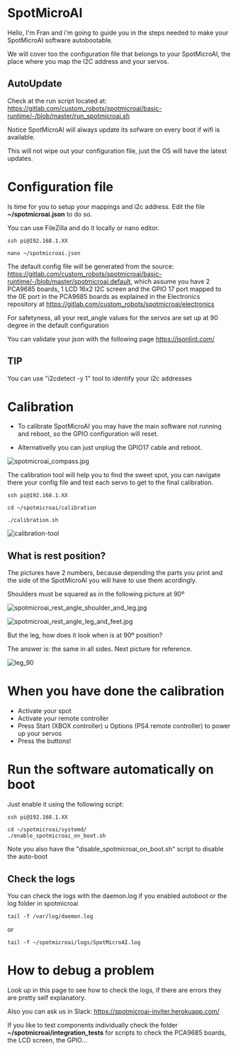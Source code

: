 # SpotMicroAI

Hello, I'm Fran and i'm going to guide you in the steps needed to make your SpotMicroAI software autobootable.

We will cover too the configuration file that belongs to your SpotMicroAI, the place where you map the I2C address and your servos.

## AutoUpdate

Check at the run script located at: https://gitlab.com/custom_robots/spotmicroai/basic-runtime/-/blob/master/run_spotmicroai.sh

Notice SpotMicroAI will always update its sofware on every boot if wifi is available.

This will not wipe out your configuration file, just the OS will have the latest updates.

# Configuration file

Is time for you to setup your mappings and i2c address. Edit the file **~/spotmicroai.json** to do so.

You can use FileZilla and do it locally or nano editor.

```
ssh pi@192.168.1.XX

nano ~/spotmicroai.json
```

The default config file will be generated from the source: https://gitlab.com/custom_robots/spotmicroai/basic-runtime/-/blob/master/spotmicroai.default, which assume you have 2 PCA9685 boards, 1 LCD 16x2 I2C screen and the GPIO 17 port mapped to the 0E port in the PCA9685 boards as explained in the Electronics repository at https://gitlab.com/custom_robots/spotmicroai/electronics

For safetyness, all your rest_angle values for the servos are set up at 90 degree in the default configuration

You can validate your json with the following page https://jsonlint.com/

## TIP

You can use "i2cdetect -y 1" tool to identify your i2c addresses


# Calibration

* To calibrate SpotMicroAI you may have the main software not running and reboot, so the GPIO configuration will reset.

* Alternativelly you can just unplug the GPIO17 cable and reboot.

![spotmicroai_compass.jpg](spotmicroai_compass.jpg)

The calibration tool will help you to find the sweet spot, you can navigate there your config file and test each servo to get to the final calibration.

```
ssh pi@192.168.1.XX

cd ~/spotmicroai/calibration

./calibration.sh
```

![calibration-tool](calibration-tool.JPG)

## What is rest position?

The pictures have 2 numbers, because depending the parts you print and the side of the SpotMicroAI you will have to use them acordingly.

Shoulders must be squared as in the following picture at 90º

![spotmicroai_rest_angle_shoulder_and_leg.jpg](spotmicroai_rest_angle_shoulder_and_leg.jpg)

![spotmicroai_rest_angle_leg_and_feet.jpg](spotmicroai_rest_angle_leg_and_feet.jpg)

But the leg, how does it look when is at 90º position?

The answer is: the same in all sides. Next picture for reference.

![leg_90](leg_90.jpg)

# When you have done the calibration

* Activate your spot
* Activate your remote controller
* Press Start (XBOX controller) u Options (PS4 remote controller) to power up your servos
* Press the buttons!

# Run the software automatically on boot

Just enable it using the following script:

```
ssh pi@192.168.1.XX

cd ~/spotmicroai/systemd/
./enable_spotmicroai_on_boot.sh
```

Note you also have the "disable_spotmicroai_on_boot.sh" script to disable the auto-boot

## Check the logs

You can check the logs with the daemon.log if you enabled autoboot or the log folder in spotmicroai

```
tail -f /var/log/daemon.log
```
or
```
tail -f ~/spotmicroai/logs/SpotMicroAI.log
```

# How to debug a problem

Look up in this page to see how to check the logs, if there are errors they are pretty self explanatory.

Also you can ask us in Slack: https://spotmicroai-inviter.herokuapp.com/

If you like to test components individually check the folder **~/spotmicroai/integration_tests** for scripts to check the PCA9685 boards, the LCD screen, the GPIO...